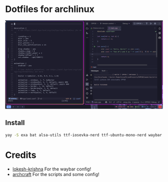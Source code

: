 # Dotfiles for archlinux

![Screenshot](assets/ss.png)

## Install
```sh
yay -S exa bat alsa-utils ttf-iosevka-nerd ttf-ubuntu-mono-nerd waybar pipewire pipewire-pulse wireplumber yad arc-gtk-theme numix-icon-theme-git base-devel capitaine-cursors fish firefox gvfs thunar thunar-volman grimblast-git nwg-look-bin noto-fonts noto-fonts-cjk noto-fonts-emoji neovim
```

# Credits
- [lokesh-krishna](https://github.com/lokesh-krishna/dotfiles/blob/main/LICENSE) For the waybar config!
- [archcraft](https://archcraft.io/) For the scripts and some config!
